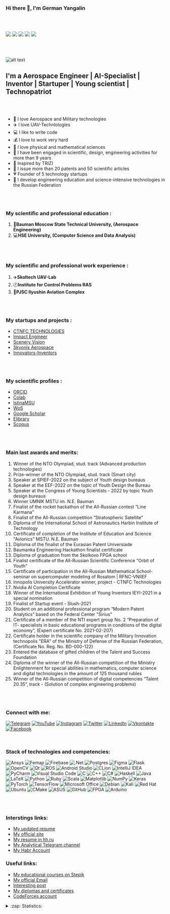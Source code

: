 ### Hi there 👋, I'm German Yangalin
<br />
<br />



![](https://komarev.com/ghpvc/?username=your-github-username)
![](https://img.shields.io/github/followers/German399?style=social)
![](https://img.shields.io/twitter/follow/german_nanoengi?style=social)
![](https://img.shields.io/youtube/channel/views/UCAHKAxFM54xKP_-E38tZEuQ?style=social)
![](https://img.shields.io/twitter/url?style=social&url=https%3A%2F%2Ftwitter.com%2Fgerman_nanoengi)

<br />
<br />

![alt text](https://aviation21.ru/wp-content/uploads/2018/11/su-57-zvezda4.jpg)
## I'm a Aerospace Engineer | AI-Specialist | Inventor | Startuper | Young scientist | Technopatriot

<br />
<br />

- 🚀 I love Aerospace and Military technologies
- ✈️ I love UAV-Technlologies
- 💻 I like to write code
- 💰 I love to work very hard
- 📐 I love physical and mathematical sciences
- 📝 I have been engaged in scientific, design, engineering activities for more than 9 years
- 🔧 Inspired by TRIZ)
- 🚁 I issue more than 20 patents and 50 scientific articles
- 💗 Founder of 5 technology startups
- 🚝 I develop engineering education and science-intensive technologies in the Russian Federation



<br />
<br />


### My scientific and professional education :

1) 🚀**Bauman Moscow State Technical University, (Aerospace Engineering)**
2) 💻**HSE University, (Computer Science and Data Analysis)**


<br />
<br />


### My scientific and professional work experience :

1) ✈️**Skoltech UAV-Lab**
2) 🕖**Institute for Control Problems RAS**
3) 🚁**PJSC Ilyushin Aviation Complex**

<br />
<br />


### My startups and projects :

   - [CTNFC TECHNOLOGIES](https://carbotechlabs.com/)
   - [Impact Engineer](https://impact-engineer.com/)
   - [Scenery Vision](https://scenery-vision.com/)
   - [Skyonix Aerospace](https://www.reddit.com/r/skyonix/comments/tyfvjo/%D1%87%D1%82%D0%BE_%D1%82%D0%B0%D0%BA%D0%BE%D0%B5_skyonix_aerospace/)
   - [Innovators-Inventors](https://innovators-inventors.com/)


<br />
<br />


### My scientific profiles :

- [ORCID](https://orcid.org/0000-0003-3304-4934)
- [Colab](https://colab.ws/researchers/R-338AB-101FB-BD73C)
- [IstinaMSU](https://istina.msu.ru/profile/German27Yangalin/)
- [WoS](https://www.webofscience.com/wos/author/record/32826518)
- [Google Scholar](https://scholar.google.ru/citations?user=z7GvpucAAAAJ)
- [Elibrary](https://www.elibrary.ru/author_profile.asp?authorid=1149143)
- [Scopus]()



<br />
<br />


### Main last awards and merits:

1) Winner of the NTO Olympiad, stud. track (Advanced
production technologies)
2) Prize-winner of the NTO Olympiad, stud. track (Smart city)
3) Speaker at SPIEF-2022 on the subject of Youth
design bureaus
4) Speaker at the EEF-2022 on the topic of Youth Design
the Bureau
5) Speaker at the Congress of Young Scientists - 2022 by topic
Youth design bureaus
6) Winner UMNIK MSTU im. N.E. Bauman
7) Finalist of the rocket hackathon of the All-Russian contest “Line
Karmana"
8) Finalist of the All-Russian competition “Stratospheric Satellite”
9) Diploma of the International School of Astronautics
Harbin Institute of Technology
10) Certificate of completion of the Institute of Education and Science "Avionics" MSTU. N.E.
Bauman
11) Diploma of the finalist of the Eurasian Patent Universiade
12) Baumanka Engineering Hackathon finalist certificate
13) Diploma of graduation from the Skolkovo FPGA school
14) Finalist certificate of the All-Russian Scientific Conference
"Orbit of Youth"
15) Certificate of participation in the All-Russian Mathematical School-
seminar on supercomputer modeling of Rosatom | 
RFNC-VNIIEF
16) Innopolis University Accelerator winner, project -
CTNFC Technologies
17) Nvidia AI Completion Certificate
18) Winner of the International Exhibition of Young Inventors
IEYI-2021 in a special nomination
19) Finalist of Startup event - Slush-2021
20) Student on an additional professional program
“Modern Patent Analytics” based on the Federal
Center "Sirius"
21) Certificate of a member of the NTI expert group No. 2 “Preparation of IT-
specialists in basic educational programs in
conditions of the digital economy”, (Expert certificate No.
2021-02-207)
22) Certificate holder in the scientific company of the Military Innovation
technopolis "ERA" of the Ministry of Defense of the Russian Federation, (Certificate No. Reg.
No. BD-000-122)
23) Entered the database of gifted children of the Talent and Success Foundation
24) Diploma of the winner of the All-Russian competition of the Ministry
Enlightenment for special abilities in mathematics, computer science and
digital technologies in the amount of 125 thousand rubles
25) Winner of the All-Russian competition of digital competencies
“Talent 20.35”, track - (Solution of complex engineering problems)



<br />
<br />



### Connect with me:
[![Telegram](https://img.shields.io/badge/-Telegram-090909?style=for-the-badge&logo=telegram&logoColor=27A0D9)](https://t.me/german2035)
[![YouTube](https://img.shields.io/badge/-YouTube-090909?style=for-the-badge&logo=YouTube&logoColor=FF0000)](https://www.youtube.com/channel/UCAHKAxFM54xKP_-E38tZEuQ)
[![Instagram](https://img.shields.io/badge/-Instagram-090909?style=for-the-badge&logo=instagram&logoColor=B4068E)](https://www.instagram.com/german_olympiad2035/?r=nametag)
[![Twitter](https://img.shields.io/badge/-Twitter-090909?style=for-the-badge&logo=Twitter&logoColor=1C9DEB)](https://twitter.com/german_nanoengi)
[![LinkedIn](https://img.shields.io/badge/-LinkedIn-090909?style=for-the-badge&logo=linkedin&logoColor=007BB6)](https://www.linkedin.com/in/german-iangalin-180a14209/)
[![Vkontakte](https://img.shields.io/badge/-Vkontakte-090909?style=for-the-badge&logo=Vk&logoColor=4F7DB3)](https://vk.com/nanoengineer35)
[![Facebook](https://img.shields.io/badge/-Facebook-090909?style=for-the-badge&logo=Facebook&logoColor=1195F5)](https://www.facebook.com/people/%D0%93%D0%B5%D1%80%D0%BC%D0%B0%D0%BD-%D0%AF%D0%BD%D0%B3%D0%B0%D0%BB%D0%B8%D0%BD/100047030895039/)

<br />

### Stack of technologies and competencies:
![Ansys](https://img.shields.io/badge/-Ansys-090909?style=for-the-badge&logo=Ansys&logoColor=f7f50a)
![Femap](https://img.shields.io/badge/-Femap-090909?style=for-the-badge&logo=&logoColor=0a5ef7)
![Firebase](https://img.shields.io/badge/-Firebase-090909?style=for-the-badge&logo=firebase&logoColor=F8C52C)
![.Net](https://img.shields.io/badge/-Framework-090909?style=for-the-badge&logo=.net&logoColor=E5D3FF)
![Postgres](https://img.shields.io/badge/postgres-%23316192.svg?style=for-the-badge&logo=postgresql&logoColor=white)
![Figma](https://img.shields.io/badge/figma-%23F24E1E.svg?style=for-the-badge&logo=figma&logoColor=white)
![Flask](https://img.shields.io/badge/flask-%23000.svg?style=for-the-badge&logo=flask&logoColor=white)
![OpenCV](https://img.shields.io/badge/opencv-%23white.svg?style=for-the-badge&logo=opencv&logoColor=white)
![Qt](https://img.shields.io/badge/Qt-%23217346.svg?style=for-the-badge&logo=Qt&logoColor=white)
![ROS](https://img.shields.io/badge/ros-%230A0FF9.svg?style=for-the-badge&logo=ros&logoColor=white)
![Android Studio](https://img.shields.io/badge/Android%20Studio-3DDC84.svg?style=for-the-badge&logo=android-studio&logoColor=white)
![CLion](https://img.shields.io/badge/CLion-black?style=for-the-badge&logo=clion&logoColor=white)
![IntelliJ IDEA](https://img.shields.io/badge/IntelliJIDEA-000000.svg?style=for-the-badge&logo=intellij-idea&logoColor=white)
![PyCharm](https://img.shields.io/badge/pycharm-143?style=for-the-badge&logo=pycharm&logoColor=black&color=black&labelColor=green)
![Visual Studio Code](https://img.shields.io/badge/Visual%20Studio%20Code-0078d7.svg?style=for-the-badge&logo=visual-studio-code&logoColor=white)
![C](https://img.shields.io/badge/c-%2300599C.svg?style=for-the-badge&logo=c&logoColor=white)
![C++](https://img.shields.io/badge/-C++-090909?style=for-the-badge&logo=C%2b%2b&logoColor=6296CC)
![C#](https://img.shields.io/badge/c%23-%23239120.svg?style=for-the-badge&logo=c-sharp&logoColor=white)
![Haskell](https://img.shields.io/badge/Haskell-5e5086?style=for-the-badge&logo=haskell&logoColor=white)
![Java](https://img.shields.io/badge/java-%23ED8B00.svg?style=for-the-badge&logo=java&logoColor=white)
![LaTeX](https://img.shields.io/badge/latex-%23008080.svg?style=for-the-badge&logo=latex&logoColor=white)
![Python](https://img.shields.io/badge/python-3670A0?style=for-the-badge&logo=python&logoColor=ffdd54)
![Ruby](https://img.shields.io/badge/ruby-%23CC342D.svg?style=for-the-badge&logo=ruby&logoColor=white)
![Scala](https://img.shields.io/badge/scala-%23DC322F.svg?style=for-the-badge&logo=scala&logoColor=white)
![Matplotlib](https://img.shields.io/badge/Matplotlib-%23ffffff.svg?style=for-the-badge&logo=Matplotlib&logoColor=black)
![NumPy](https://img.shields.io/badge/numpy-%23013243.svg?style=for-the-badge&logo=numpy&logoColor=white)
![Keras](https://img.shields.io/badge/Keras-%23D00000.svg?style=for-the-badge&logo=Keras&logoColor=white)
![PyTorch](https://img.shields.io/badge/PyTorch-%23EE4C2C.svg?style=for-the-badge&logo=PyTorch&logoColor=white)
![TensorFlow](https://img.shields.io/badge/-TensorFlow-090909?style=for-the-badge&logo=tensorflow&logoColor=F88C00)
![Microsoft Office](https://img.shields.io/badge/Microsoft_Office-D83B01?style=for-the-badge&logo=microsoft-office&logoColor=white)
![Debian](https://img.shields.io/badge/Debian-D70A53?style=for-the-badge&logo=debian&logoColor=white)
![Kali](https://img.shields.io/badge/Kali-268BEE?style=for-the-badge&logo=kalilinux&logoColor=white)
![Red Hat](https://img.shields.io/badge/Red%20Hat-EE0000?style=for-the-badge&logo=redhat&logoColor=white)
![Ubuntu](https://img.shields.io/badge/Ubuntu-E95420?style=for-the-badge&logo=ubuntu&logoColor=white)
![CMake](https://img.shields.io/badge/CMake-%23008FBA.svg?style=for-the-badge&logo=cmake&logoColor=white)
![ASUS](https://img.shields.io/badge/asus-000080.svg?style=for-the-badge&logo=asus&logoColor=white)
![GitHub](https://img.shields.io/badge/github-%23121011.svg?style=for-the-badge&logo=github&logoColor=white)
![FPGA](https://img.shields.io/badge/fpga-%23121011.svg?style=for-the-badge&logo=linux&logoColor=1147f4)
![Arduino](https://img.shields.io/badge/arduino-%23121011.svg?style=for-the-badge&logo=arduino&logoColor=1147f4)



<br />
<br />

### Interstings links:
<!-- BLOG-POST-LIST:START -->
- [My updated resume](https://disk.yandex.ru/i/UZvQxH4dGDWkZg)
- [My official site](https://yanips.com/)
- [My resume in hh.ru](https://korolev.hh.ru/resume/ba8f026dff0b342a910039ed1f71634d515471)
- [My Analytical Telegram channel](https://t.me/yangalintech)
- [My Habr Account](https://habr.com/ru/users/German2727/)
<!-- BLOG-POST-LIST:END -->

### Useful links:
<!-- BLOG-POST-LIST:START -->
- [My educational courses on Stepik](https://stepik.org/users/61018657)
- [My official Email](mailto:babasik5@mail.ru)
- [Interesting post](https://xn--b1aaffobumib0c5a.xn--p1ai/vdohnovitel/german-yangalin/)
- [My diplomas and certificates](https://disk.yandex.ru/d/S3_epyZkEp_o8w)
- [CodeForces account](https://codeforces.com/profile/German-Nanoengineer)
<!-- BLOG-POST-LIST:END -->



<details>
  <summary>:zap: Statistics:</summary>
   <img align="left" alt="codeSTACKr's GitHub Stats" src="https://github-readme-stats.vercel.app/api/top-langs/?username=German399&langs_count=8&layout=compact" />
    <br />
    <img align="left" alt="codeSTACKr's GitHub Stats" src="https://github-readme-stats.vercel.app/api?username=German399&show_icons=true" />
</details>

